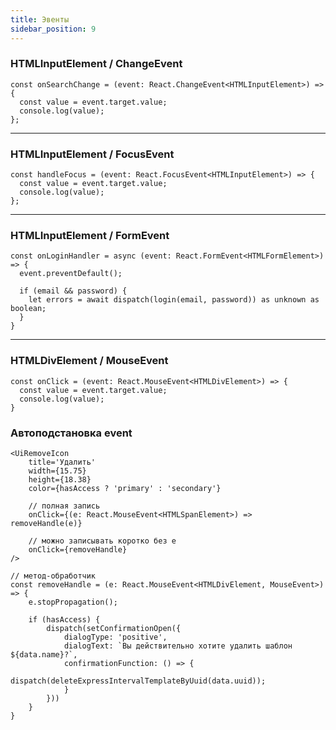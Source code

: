 ```yaml
---
title: Эвенты
sidebar_position: 9
---
```


### HTMLInputElement / ChangeEvent

```tsx
const onSearchChange = (event: React.ChangeEvent<HTMLInputElement>) => {
  const value = event.target.value;
  console.log(value);
};
```

---

### HTMLInputElement / FocusEvent

```tsx
const handleFocus = (event: React.FocusEvent<HTMLInputElement>) => {
  const value = event.target.value;
  console.log(value);
};
```

---

### HTMLInputElement / FormEvent

```tsx
const onLoginHandler = async (event: React.FormEvent<HTMLFormElement>) => {
  event.preventDefault();

  if (email && password) {
    let errors = await dispatch(login(email, password)) as unknown as boolean;
  }
}
```

---

### HTMLDivElement / MouseEvent

```tsx
const onClick = (event: React.MouseEvent<HTMLDivElement>) => {
  const value = event.target.value;
  console.log(value);
}
```

### Автоподстановка event

```tsx
<UiRemoveIcon
    title='Удалить'
    width={15.75}
    height={18.38}
    color={hasAccess ? 'primary' : 'secondary'}

    // полная запись
    onClick={(e: React.MouseEvent<HTMLSpanElement>) => removeHandle(е)}

    // можно записывать коротко без e
    onClick={removeHandle} 
/>

// метод-обработчик
const removeHandle = (e: React.MouseEvent<HTMLDivElement, MouseEvent>) => {
    e.stopPropagation();

    if (hasAccess) {
        dispatch(setConfirmationOpen({
            dialogType: 'positive',
            dialogText: `Вы действительно хотите удалить шаблон ${data.name}?`,
            confirmationFunction: () => {
                dispatch(deleteExpressIntervalTemplateByUuid(data.uuid));
            }
        }))
    }
}
```
